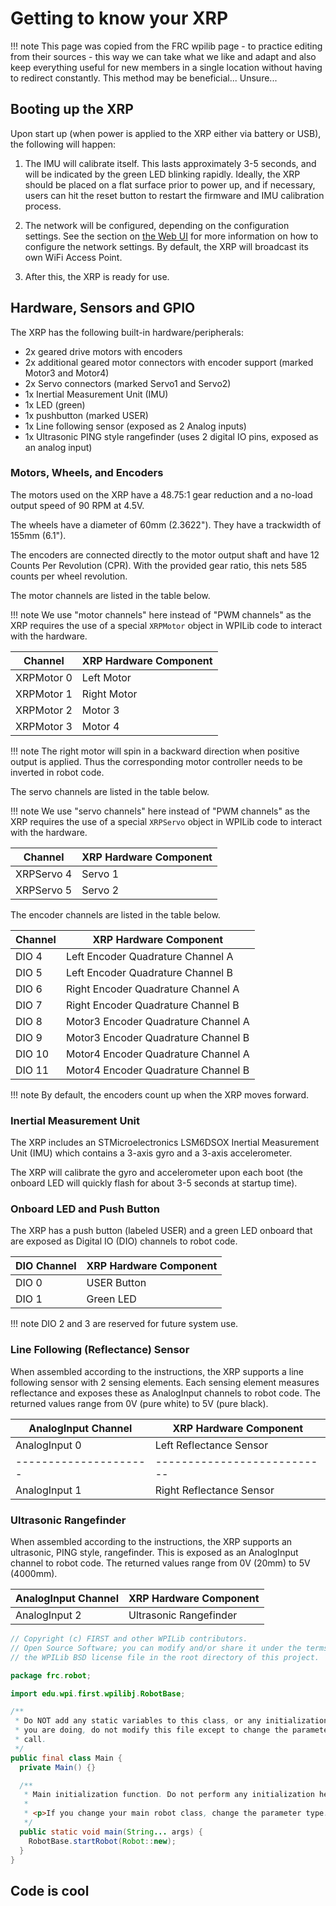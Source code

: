 # Getting to know your XRP

!!! note
    This page was copied from the FRC wpilib page - to practice editing from their sources - this way we can take what we like and adapt and also keep everything useful for new members in a single location without having to redirect constantly.  This method may be beneficial... Unsure... 

## Booting up the XRP

Upon start up (when power is applied to the XRP either via battery or USB), the following will happen:

1. The IMU will calibrate itself. This lasts approximately 3-5 seconds, and will be indicated by the green LED blinking rapidly. Ideally, the XRP should be placed on a flat surface prior to power up, and if necessary, users can hit the reset button to restart the firmware and IMU calibration process.

2. The network will be configured, depending on the configuration settings. See the section on [the Web UI](xrp-robot/web-ui.md) for more information on how to configure the network settings. By default, the XRP will broadcast its own WiFi Access Point.

3. After this, the XRP is ready for use.

## Hardware, Sensors and GPIO

The XRP has the following built-in hardware/peripherals:

- 2x geared drive motors with encoders
- 2x additional geared motor connectors with encoder support (marked Motor3 and Motor4)
- 2x Servo connectors (marked Servo1 and Servo2)
- 1x Inertial Measurement Unit (IMU)
- 1x LED (green)
- 1x pushbutton (marked USER)
- 1x Line following sensor (exposed as 2 Analog inputs)
- 1x Ultrasonic PING style rangefinder (uses 2 digital IO pins, exposed as an analog input)

### Motors, Wheels, and Encoders

The motors used on the XRP have a 48.75:1 gear reduction and a no-load output speed of 90 RPM at 4.5V.

The wheels have a diameter of 60mm (2.3622"). They have a trackwidth of 155mm (6.1").

The encoders are connected directly to the motor output shaft and have 12 Counts Per Revolution (CPR). With the provided gear ratio, this nets 585 counts per wheel revolution.

The motor channels are listed in the table below.

!!! note
    We use "motor channels" here instead of "PWM channels" as the XRP requires the use of a special `XRPMotor` object in WPILib code to interact with the hardware.

| Channel       | XRP Hardware Component |
|---------------|------------------------|
| XRPMotor 0    | Left Motor             |
| XRPMotor 1    | Right Motor            |
| XRPMotor 2    | Motor 3                |
| XRPMotor 3    | Motor 4                |

!!! note
    The right motor will spin in a backward direction when positive output is applied. Thus the corresponding motor controller needs to be inverted in robot code.

The servo channels are listed in the table below.

!!! note
    We use "servo channels" here instead of "PWM channels" as the XRP requires the use of a special `XRPServo` object in WPILib code to interact with the hardware.

| Channel       | XRP Hardware Component |
|---------------|------------------------|
| XRPServo 4    | Servo 1                |
| XRPServo 5    | Servo 2                |

The encoder channels are listed in the table below.

| Channel     | XRP Hardware Component                |
|-------------|---------------------------------------|
| DIO 4       | Left Encoder Quadrature Channel A     |
| DIO 5       | Left Encoder Quadrature Channel B     |
| DIO 6       | Right Encoder Quadrature Channel A    |
| DIO 7       | Right Encoder Quadrature Channel B    |
| DIO 8       | Motor3 Encoder Quadrature Channel A   |
| DIO 9       | Motor3 Encoder Quadrature Channel B   |
| DIO 10      | Motor4 Encoder Quadrature Channel A   |
| DIO 11      | Motor4 Encoder Quadrature Channel B   |

!!! note
    By default, the encoders count up when the XRP moves forward.

### Inertial Measurement Unit

The XRP includes an STMicroelectronics LSM6DSOX Inertial Measurement Unit (IMU) which contains a 3-axis gyro and a 3-axis accelerometer.

The XRP will calibrate the gyro and accelerometer upon each boot (the onboard LED will quickly flash for about 3-5 seconds at startup time).

### Onboard LED and Push Button

The XRP has a push button (labeled USER) and a green LED onboard that are exposed as Digital IO (DIO) channels to robot code.

| DIO Channel | XRP Hardware Component    |
|-------------|---------------------------|
| DIO 0       | USER Button               |
| DIO 1       | Green LED                 |

!!! note
    DIO 2 and 3 are reserved for future system use.

### Line Following (Reflectance) Sensor

When assembled according to the instructions, the XRP supports a line following sensor with 2 sensing elements. Each sensing element measures reflectance and exposes these as AnalogInput channels to robot code. The returned values range from 0V (pure white) to 5V (pure black).

| AnalogInput Channel | XRP Hardware Component    |
|---------------------|---------------------------|
| AnalogInput 0       | Left Reflectance Sensor   |
|---------------------|---------------------------|
| AnalogInput 1       | Right Reflectance Sensor  |

### Ultrasonic Rangefinder

When assembled according to the instructions, the XRP supports an ultrasonic, PING style, rangefinder. This is exposed as an AnalogInput channel to robot code. The returned values range from 0V (20mm) to 5V (4000mm).

| AnalogInput Channel | XRP Hardware Component    |
|---------------------|---------------------------|
| AnalogInput 2       | Ultrasonic Rangefinder    |

```java { .copy }
// Copyright (c) FIRST and other WPILib contributors.
// Open Source Software; you can modify and/or share it under the terms of
// the WPILib BSD license file in the root directory of this project.

package frc.robot;

import edu.wpi.first.wpilibj.RobotBase;

/**
 * Do NOT add any static variables to this class, or any initialization at all. Unless you know what
 * you are doing, do not modify this file except to change the parameter class to the startRobot
 * call.
 */
public final class Main {
  private Main() {}

  /**
   * Main initialization function. Do not perform any initialization here.
   *
   * <p>If you change your main robot class, change the parameter type.
   */
  public static void main(String... args) {
    RobotBase.startRobot(Robot::new);
  }
}
```

## Code is cool